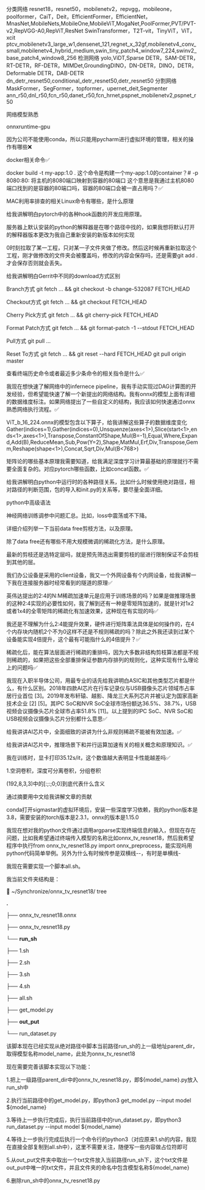 分类网络 resnet18，resnet50，mobilenetv2，repvgg，mobileone，poolformer，CaiT，Deit，EfficientFormer，EfficientNet，MnasNet,MobileNets,MobileOne,MobileViT,MogaNet,PoolFormer,PVT/PVT-v2,RepVGG-A0,RepViT,ResNet SwinTransformer，T2T-vit，TinyViT，ViT，xcit ptcv_mobilenetv3_large_w1,densenet_121,regnet_x_32gf,mobilenetv4_conv_small,mobilenetv4_hybrid_medium,swin_tiny_patch4_window7_224,swinv2_base_patch4_window8_256 检测网络 yolo,ViDT,Sparse DETR，SAM-DETR，RT-DETR，RF-DETR，MIMDet,GroundingDINO，DN-DETR，DINO，DETR，Deformable DETR，DAB-DETR dn_detr_resnet50,conditional_detr_resnet50,detr_resnet50 分割网络 MaskFormer，SegFormer，topformer，upernet_deit,Segmenter ann_r50,dnl_r50,fcn_r50,danet_r50,fcn_hrnet,pspnet_mobilenetv2,pspnet_r50





网络模型熟悉

onnxruntime-gpu

因为公司不能使用conda，所以只能用pycharm进行虚拟环境的管理，相关的操作有哪些❌

docker相关命令✅

docker build -t my-app:1.0 . 这个命令是构建一个my-app:1.0的container？\# -p 8080:80: 将主机的8080端口映射到容器的80端口 这个意思是我通过主机8080端口找到的是容器的80端口吗，容器的80端口会被一直占用吗？✅

MAC利用率排查的相关Linux命令有哪些，是什么原理

给我讲解明白pytorch中的各种hook函数的开发应用原理。

服务器上默认安装的python的解释器是在哪个路径中找的，如果我想将默认打开的解释器版本更改为我自己重新安装的新版本如何实现 

0时刻拉取了某一工程，只对某一子文件夹做了修改。然后这时候再重新拉取这个工程，刚才做修改的文件夹会被覆盖吗，修改的内容会保存吗，还是需要git add .才会保存否则就会丢失。 

给我讲解明白Gerrit中不同的download方式区别

 Branch方式 git fetch ... && git checkout -b change-532087 FETCH_HEAD 

Checkout方式 git fetch ... && git checkout FETCH_HEAD 

Cherry Pick方式  git fetch ... && git cherry-pick FETCH_HEAD 

Format Patch方式 git fetch ... && git format-patch -1 --stdout FETCH_HEAD 

Pull方式  git pull ... 

Reset To方式 git fetch ... && git reset --hard FETCH_HEAD git pull origin master 

查看终端历史命令或者最近多少条命令的相关指令是什么✅

我现在想快速了解网络中的infernece pipeline，我有手动实现过DAG计算图的开发经验，但希望能快速了解一个新提出的网络结构。我有onnx的模型上面有详细的数据维度标注。如果网络提出了一些自定义的结构，我应该如何快速通过onnx熟悉网络执行流程。✅



ViT_b_16_224.onnx的模型包含以下算子，给我讲解这些算子的数据维度变化Gather(indices=1),Gather(indices=0),Unsquenze(axes<1>),Slice(start<1>,ends<1>,axes<1>),Transpose,ConstantOfShape,Mul(B=-1),Equal,Where,Expand,Add(B),ReduceMean,Sub,Pow(Y=2),Shape,MatMul,Erf,Div,Transpose,Gemm,Reshape(shape<1>),Concat,Sqrt,Div,Mul(B<768>)







矩阵论的哪些基本原理我需要知道，给我满足深度学习计算最基础的原理就行不需要全面复杂的。对应pytorch哪些函数，比如concat函数。✅

给我讲解明白python中运行时的各种路径关系，比如什么时候使用绝对路径，相对路径的判断范围，包的导入和init.py的关系等，要尽量全面详细。

python中高级语法

神经网络训练调参中问题汇总。比如，loss中震荡或不下降。

详细介绍列举一下当前data free剪枝方法，以及原理。

除了data free还有哪些不用大规模微调的稀疏化方法，是什么原理。

最新的剪枝还是选特定层吗，就是预先筛选出需要剪枝的层进行限制保证不会剪枝到其他的层。

我们办公设备是采用的client设备，我又一个外网设备有个内网设备，给我讲解一下我在连接服务器时经常看到的隧道的原理✅

 英伟达提出的2:4的N:M稀疏加速单元是应用于训练场景的吗？如果是做推理场景的这种2:4实现的必要性如何，我了解到还有一种是零矩阵加速的，就是针对1x2或者1x4的全零矩阵的稀疏化有加速效果，这种现在有实现的吗✅

我还是不理解为什么2:4能提升效果，硬件进行矩阵乘法具体是如何操作的，在4个内存块内随机2个不为0这样不还是不规则稀疏的吗？除此之外我还读到过某个设备能实现4倍提升，这个最有可能指什么的4倍提升？✅

稀疏化后，能在算法层面进行稀疏的重排吗，因为大多数非结构剪枝算法都是不规则稀疏的，如果把这些全部重排保证参数内存排列的规则化，这种实现有什么理论上的问题吗✅

我现在入职半导体公司，用最专业的话先给我讲明白ASIC和其他类型芯片都是什么，有什么区别。2018年四款AI芯片在行车记录仪与USB摄像头芯片领域市占率居行业首位 [3]。2019年发布轩辕、越影、降龙三大系列芯片并被认定为国家高新技术企业 [2] [5]。其IPC SoC和NVR SoC全球市场份额达36.5%、38.7%，USB视频会议摄像头芯片全球市占率51.8% [11]。以上提到的IPC SoC、NVR SoC和USB视频会议摄像头芯片分别都什么意思✅

给我讲讲AI芯片中，全面细致的讲讲为什么非规则稀疏不能被有效加速。✅

给我讲讲AI芯片中，推理场景下和并行运算加速有关的相关概念和原理知识。✅

我在训练时，显卡打印35.12s/it，这个数值越大表明显卡性能越差吗✅



1.空洞卷积，深度可分离卷积，分组卷积

(192,8,3,3)中的[:;:;0;0]到底代表什么含义



通过摘要用中文给我讲解文章的贡献







conda打开sigmastar的虚拟环境后，安装一些深度学习依赖，我的python版本是3.8，需要安装的torch版本是2.3.1，onnx的版本是1.15.0







我现在想对我的python文件通过调用argparse实现终端信息的输入，但现在存在问题，比如我希望通过终端传入模型的名称比如onnx_tv_resnet18，然后我希望程序中执行from onnx_tv_resnet18.py import onnx_preprocess，能实现吗用python代码简单举例。另外为什么有时候传参是双横线--，有时是单横线-





我现在需要实现一个脚本all.sh。

我当前文件夹结构是：

 ~/Synchronize/onnx_tv_resnet18/ tree

**.**

├── onnx_tv_resnet18.onnx

├── onnx_tv_resnet18.py

└── **run_sh**

  ├── 1.sh

  ├── 2.sh

  ├── 3.sh

  ├── 4.sh

  ├── all.sh

  ├── get_model.py

  ├── **out_put**

  └── run_dataset.py

该脚本现在已经实现从绝对路径中脚本当前路径run_sh的上一级地址parent_dir，取得模型名称model_name，此处为onnx_tv_resnet18

现在需要完善该脚本实现以下功能：

1.把上一级路径parent_dir中的onnx_tv_resnet18.py，即${model_name}.py放入run_sh中

2.执行当前路径中的get_model.py，即python3 get_model.py --input model ${model_name}

3.等待上一步执行完成后，执行当前路径中的run_dataset.py，即python3 run_dataset.py --input model ${model_name}

4.等待上一步执行完成后执行一个命令行的python3（对应原来1.sh的内容，我现在直接全部复制到all.sh中），这里不需要关注，随便写一些内容做占位符即可

5.从out_put文件夹中取出一个txt文件放入当前路径run_sh下，这个txt文件是out_put中唯一的txt文件，并且文件夹的命名中包含模型名称${model_name}

6.删除run_sh中的onnx_tv_resnet18.py